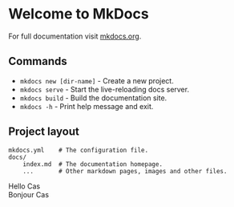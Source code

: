 # Welcome to MkDocs

For full documentation visit [mkdocs.org](https://www.mkdocs.org).

## Commands

* `mkdocs new [dir-name]` - Create a new project.
* `mkdocs serve` - Start the live-reloading docs server.
* `mkdocs build` - Build the documentation site.
* `mkdocs -h` - Print help message and exit.

## Project layout

    mkdocs.yml    # The configuration file.
    docs/
        index.md  # The documentation homepage.
        ...       # Other markdown pages, images and other files.

<link href="{{ config.custom_dir }}/cards.css" rel="stylesheet">

<div class="card-grid">
    <div class="card">
        Hello Cas
    </div>
    <div class="card">
        Bonjour Cas
    </div>
    <!-- Add more cards as needed -->
</div>
